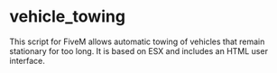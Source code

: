 # vehicle_towing
This script for FiveM allows automatic towing of vehicles that remain stationary for too long. It is based on ESX and includes an HTML user interface.
